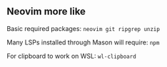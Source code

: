 ## Neovim more like

Basic required packages: `neovim git ripgrep unzip`

Many LSPs installed through Mason will require: `npm`

For clipboard to work on WSL: `wl-clipboard`
